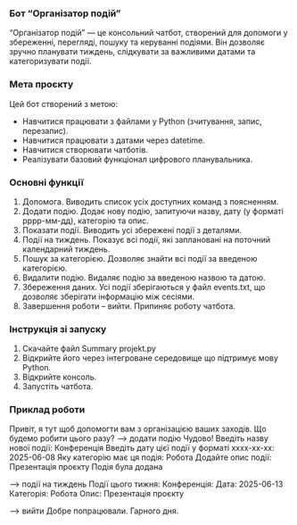 ### Бот “Організатор подій”
“Організатор подій” — це консольний чатбот, створений для допомоги у збереженні, перегляді, пошуку та керуванні подіями. 
Він дозволяє зручно планувати тиждень, слідкувати за важливими датами та категоризувати події.
### Мета проєкту
Цей бот створений з метою:
- Навчитися працювати з файлами у Python (зчитування, запис, перезапис).
- Навчитися працювати з датами через datetime.
- Навчитися створювати чатботів.
- Реалізувати базовий функціонал цифрового планувальника.
### Основні функції
1. Допомога.
Виводить список усіх доступних команд з поясненням.
2. Додати подію.
Додає нову подію, запитуючи назву, дату (у форматі рррр-мм-дд), категорію та опис.
3. Показати події.
Виводить усі збережені події з деталями.
4. Події на тиждень. 
Показує всі події, які заплановані на поточний календарний тиждень.
5. Пошук за категорією. 
Дозволяє знайти всі події за введеною категорією.
6. Видалити подію.
Видаляє подію за введеною назвою та датою.
7. Збереження даних.
Усі події зберігаються у файл events.txt, що дозволяє зберігати інформацію між сесіями.
8. Завершення роботи – вийти.
Припиняє роботу чатбота.
### Інструкція зі запуску 
1. Скачайте файл Summary projekt.py
2. Відкрийте його через інтегроване середовище що підтримує мову Python.
3. Відкрийте консоль.
4. Запустіть чатбота.
### Приклад роботи
Привіт, я тут щоб допомогти вам з організацією ваших заходів. 
Що будемо робити цього разу?
--> додати подію
Чудово! Введіть назву нової події: Конференція
Введіть дату цієї події у форматі хххх-хх-хх: 2025-06-08
Яку категорію має ця подія: Робота
Додайте опис події: Презентація проєкту
Подія була додана

--> події на тиждень
Події цього тижня:
Конференція:
  Дата: 2025-06-13
  Категорія: Робота
  Опис: Презентація проєкту
  
--> вийти
Добре попрацювали. Гарного дня.
